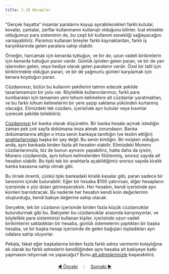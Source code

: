 ```yaml
---
title: 2.29 Hesaplar
---
```


"Gerçek hayatta" insanlar paralarını koyup ayırabilecekleri farklı
kutular, kovalar, çantalar, zarflar kullanmanın kullanışlı olduğunu
bilirler.  İcat etmekte olduğumuz para sisteminin de, bu çeşit bir
kullanım esnekliği sağlayacağını varsayabiliriz.  Paramızı kullanan
bireyler farklı kaynaklardan, farklı iş karşılıklarında gelen paralara
sahip olabilir.

Örneğin, harcamak için kenarda tuttuğun, ve bir de, uzun vadeli
birikimlerin için kenarda tuttuğun paran vardır.  Günlük işinden gelen
paran, ve bir de yan işlerinden gelen, veya hediye olarak gelen
paraların vardır.  Özel bir tatil için biriktirmekte olduğun paran, ve
bir de yağmurlu günleri karşılamak için kenara koyduğun paran.

Cüzdanımızı, bütün bu kullanım şekillerini tatmin edecek şekilde
tasarlamamızın bir yolu var.  Böylelikle kullanıcılarımızı, farklı
para kumbaraları için tamamen yeni tohum kelimelere ait cüzdanlar
yaratmaktan, ve bu farklı tohum kelimelerini bir yere yazıp saklama
yükünden kurtarmış olacağız.  Elimizdeki tek cüzdanı, içerisinde ayrı
kutular veya kısımlar içerecek şekilde bölebiliriz.

[Cüzdanımızı](2.14_cüzdanlar.md) bir banka olarak düşünelim.  Bir
banka hesabı açmak istediğin zaman pek çok sayfa dokümana imza atmak
zorundasın.  Banka dokümanlarına attığın o imza senin bankaya
tanıttığın (ve teslim ettiğin) [anahtarlarından](2.15_anahtarlar.md)
başka bir şey değil.  Bu senin kimliğin.  Bir müşteri olduğun anda,
aynı bankada birden fazla alt *hesabın* olabilir.  Elimizdeki Monero
cüzdanlarımızla, biz de bunun aynısını yapabiliriz, hatta daha da
iyisini, Monero cüzdanında, aynı tohum kelimelerden filizlenmiş,
sınırsız sayıda alt hesabın olabilir.  Bu tipki tek bir anahtarla
açabildiğimiz sınırsız sayıda kiralık banka kasasına sahip olmak gibi.

Bu örnek önemli, çünkü tıpkı bankadaki kiralık kasalar gibi, paran
sadece bir tanesinin içinde bulunabilir.  Eğer bir hesaba $100
yatırırsan, diğer hesapların içerisinde o yüz doları görmeyeceksin.
Her hesabın, kendi içerisinde ayrı koinleri barındıracak.  Bu nedenle
her hesabın kendi koin değerlerinin oluşturduğu, kendi bakiye değerine
sahip olacak.

Gerçekte, tek bir cüzdanın içerisinde birden fazla küçük cüzdancıklar
bulundurmak gibi bu.  Bakiyeler bu cüzdancıklar arasında
karışmıyorlar, ve böylelikle para sistemimizi kullanan kişiler,
içerisinde uzun vadeli birikimlerini sakladıkları bir hesaba, günlük
ödemelerini yaptıkları bir başka hesaba, ve bir başka hesap içerisinde
de gelen bağışları topladıkları ayrı odalara sahip oluyorlar.

Pekala, fakat eğer başkalarına birden fazla farklı adres vermenin
kolaylığına ek olarak bu farklı adreslerin kendiliğinden aynı hesaba
ait bakiyeye katkı yapmasını istiyorsak ne yapacağız?  Bunu [alt
adreslerimizle](2.30_alt_adresler.md) başarabiliriz.



<p align='center' style='margin-top: 1.5em;'><span style='margin-right: 1em;'><a href="./2.28_full_wallet.md">◄ Önceki</a></span> <span style='color: #ff774d;'>/</span> <span style='margin-left: 1em;'><a href="./2.30_subaddresses.md">Sonraki ►</a></span></p>
